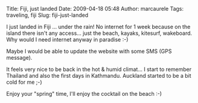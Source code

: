 Title: Fiji, just landed
Date: 2009-04-18 05:48
Author: marcaurele
Tags: traveling, fiji
Slug: fiji-just-landed

I just landed in Fiji ... under the rain! No internet for 1 week because
on the island there isn't any access... just the beach, kayaks,
kitesurf, wakeboard. Why would I need internet anyway in paradise :-)

</p>

Maybe I would be able to update the website with some SMS (GPS message).

</p>

It feels very nice to be back in the hot & humid climat... I start to
remember Thailand and also the first days in Kathmandu. Auckland started
to be a bit cold for me ;-)

</p>

Enjoy your "spring" time, I'll enjoy the cocktail on the beach :-)

</p>

